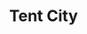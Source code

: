 ---
pid: lle19
title: Tent City
location_transcription: Where love park used to be
coordinates: "[-75.16543385688, 39.954063076995]"
zipcode: '19010'
gen_neighborhood: 
neighborhood: Brwn Mawr
outside_phl: 'Bryn Mawr PA '
age: '21'
age_range: 20-29
instagram: 
image_file_name: lle_19.jpg
proposal_transcription: some sort of tall 1 bed representation of all the homeless
  people displaced by the love park renovations.
topic: Social Justice
topic_summary: '0'
type: Other No Form
keywords_other: homeless
credit: Toriee Berke
image_labels: 
twitter: 
facebook: 
permalink: "/monuments/lle19/"
layout: item-page
---